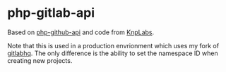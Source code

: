 php-gitlab-api
==============

Based on [php-github-api](https://github.com/m4tthumphrey/php-github-api) and code from [KnpLabs](https://github.com/KnpLabs/php-github-api).

Note that this is used in a production envrionment which uses my fork of [gitlabhq](https://github.com/m4tthumphrey/gitlabhq). The only difference is the ability to set the namespace ID when creating new projects.